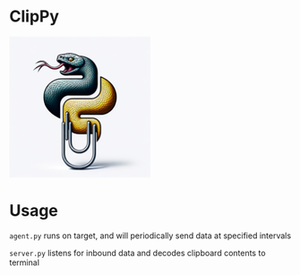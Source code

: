# ClipPy

<img src="clippy.png" alt="cringe ai generated art" style="width:50%;">

# Usage

`agent.py` runs on target, and will periodically send data at specified intervals

`server.py` listens for inbound data and decodes clipboard contents to terminal

